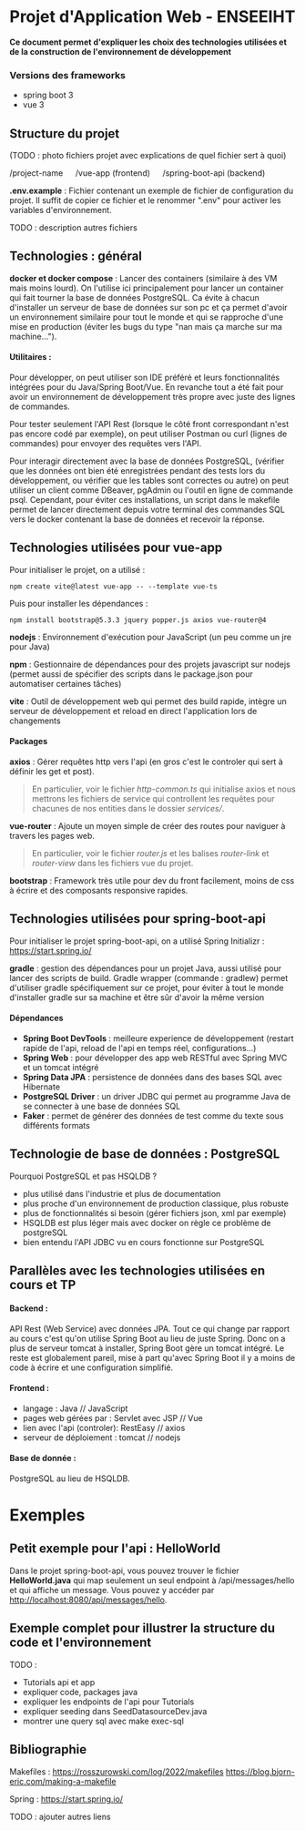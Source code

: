 # Projet d'Application Web - ENSEEIHT

**Ce document permet d'expliquer les choix des technologies utilisées et de la construction de l'environnement de développement**

### Versions des frameworks
- spring boot 3
- vue 3

## Structure du projet

(TODO : photo fichiers projet avec explications de quel fichier sert à quoi)

/project-name
&emsp; /vue-app (frontend)
&emsp; /spring-boot-api (backend)

**.env.example** : Fichier contenant un exemple de fichier de configuration du projet. Il suffit de copier ce fichier et le renommer ".env" pour activer les variables d'environnement.

TODO : description autres fichiers

## Technologies : général

**docker et docker compose** : Lancer des containers (similaire à des VM mais moins lourd). On l'utilise ici principalement pour lancer un container qui fait tourner la base de données PostgreSQL. Ca évite à chacun d'installer un serveur de base de données sur son pc et ça permet d'avoir un environnement similaire pour tout le monde et qui se rapproche d'une mise en production (éviter les bugs du type "nan mais ça marche sur ma machine...").

#### Utilitaires :
Pour développer, on peut utiliser son IDE préféré et leurs fonctionnalités intégrées pour du Java/Spring Boot/Vue. En revanche tout a été fait pour avoir un environnement de développement très propre avec juste des lignes de commandes.

Pour tester seulement l'API Rest (lorsque le côté front correspondant n'est pas encore codé par exemple), on peut utiliser Postman ou curl (lignes de commandes) pour envoyer des requêtes vers l'API.

Pour interagir directement avec la base de données PostgreSQL, (vérifier que les données ont bien été enregistrées pendant des tests lors du développement, ou vérifier que les tables sont correctes ou autre) on peut utiliser un client comme DBeaver, pgAdmin ou l'outil en ligne de commande psql. Cependant, pour éviter ces installations, un script dans le makefile permet de lancer directement depuis votre terminal des commandes SQL vers le docker contenant la base de données et recevoir la réponse.

## Technologies utilisées pour vue-app

Pour initialiser le projet, on a utilisé :
```
npm create vite@latest vue-app -- --template vue-ts
```
Puis pour installer les dépendances :
```
npm install bootstrap@5.3.3 jquery popper.js axios vue-router@4
```

**nodejs** : Environnement d'exécution pour JavaScript (un peu comme un jre pour Java)

**npm** : Gestionnaire de dépendances pour des projets javascript sur nodejs (permet aussi de spécifier des scripts dans le package.json pour automatiser certaines tâches)

**vite** : Outil de développement web qui permet des build rapide, intègre un serveur de développement et reload en direct l'application lors de changements

#### Packages

**axios** : Gérer requêtes http vers l'api (en gros c'est le controler qui sert à définir les get et post).
> En particulier, voir le fichier *http-common.ts* qui initialise axios et nous mettrons les fichiers de service qui controllent les requêtes pour chacunes de nos entities dans le dossier *services/*.

**vue-router** : Ajoute un moyen simple de créer des routes pour naviguer à travers les pages web.
> En particulier, voir le fichier *router.js* et les balises *router-link* et *router-view* dans les fichiers vue du projet.

**bootstrap** : Framework très utile pour dev du front facilement, moins de css à écrire et des composants responsive rapides.


## Technologies utilisées pour spring-boot-api

Pour initialiser le projet spring-boot-api, on a utilisé Spring Initializr : https://start.spring.io/

**gradle** : gestion des dépendances pour un projet Java, aussi utilisé pour lancer des scripts de build. Gradle wrapper (commande : gradlew) permet d'utiliser gradle spécifiquement sur ce projet, pour éviter à tout le monde d'installer gradle sur sa machine et être sûr d'avoir la même version

#### Dépendances

- **Spring Boot DevTools** : meilleure experience de développement (restart rapide de l'api, reload de l'api en temps réel, configurations...)
- **Spring Web** : pour développer des app web RESTful avec Spring MVC et un tomcat intégré
- **Spring Data JPA** : persistence de données dans des bases SQL avec Hibernate
- **PostgreSQL Driver** : un driver JDBC qui permet au programme Java de se connecter à une base de données SQL
- **Faker** : permet de générer des données de test comme du texte sous différents formats


## Technologie de base de données : PostgreSQL

Pourquoi PostgreSQL et pas HSQLDB ?

- plus utilisé dans l'industrie et plus de documentation
- plus proche d'un environnement de production classique, plus robuste
- plus de fonctionnalités si besoin (gérer fichiers json, xml par exemple)
- HSQLDB est plus léger mais avec docker on règle ce problème de postgreSQL
- bien entendu l'API JDBC vu en cours fonctionne sur PostgreSQL

## Parallèles avec les technologies utilisées en cours et TP

#### Backend :
API Rest (Web Service) avec données JPA.
Tout ce qui change par rapport au cours c'est qu'on utilise Spring Boot au lieu de juste Spring. Donc on a plus de serveur tomcat à installer, Spring Boot gère un tomcat intégré.
Le reste est globalement pareil, mise à part qu'avec Spring Boot il y a moins de code à écrire et une configuration simplifié.

#### Frontend :

- langage : Java // JavaScript
- pages web gérées par : Servlet avec JSP // Vue
- lien avec l'api (controler): RestEasy // axios
- serveur de déploiement : tomcat // nodejs

#### Base de donnée :
PostgreSQL au lieu de HSQLDB.

# Exemples

## Petit exemple pour l'api : HelloWorld

Dans le projet spring-boot-api, vous pouvez trouver le fichier **HelloWorld.java** qui map seulement un seul endpoint à /api/messages/hello et qui affiche un message. Vous pouvez y accéder par <http://localhost:8080/api/messages/hello>.

## Exemple complet pour illustrer la structure du code et l'environnement



TODO :
- Tutorials api et app
- expliquer code, packages java
- expliquer les endpoints de l'api pour Tutorials
- expliquer seeding dans SeedDatasourceDev.java
- montrer une query sql avec make exec-sql


## Bibliographie
Makefiles :
https://rosszurowski.com/log/2022/makefiles
https://blog.bjorn-eric.com/making-a-makefile

Spring :
https://start.spring.io/

TODO : ajouter autres liens
